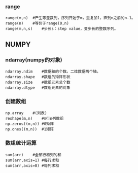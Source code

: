 ###	range
	
	range(m,n)	#产生等差数列，序列开始于m，重复加1，直到n之前的n-1。
	range(n)	#等价于range(0,n)
	range(m,n,s)	#步长s：step value，变步长的整数序列。




##	NUMPY
###	ndarray(numpy的对象)

	ndarray.ndim	#数据轴的个数。二维数据两个轴。
	ndarray.shape	#数组的矩阵形状
	ndarray.size	#数组元素总个数
	ndarray.dtype	#数组元素的对象

###	创建数组
    
	np.array	#(列表)
    reshape(m,n)	#m行n列数组
    np.zeros((m,n))	#0矩阵
    np.ones((m,n))	#1矩阵


###	数组统计运算
   
	sum(arr)	#全部行和列的和
    sum(arr,axis=1)	#每行求和
    sum(arr,axis=0)	#每列求和